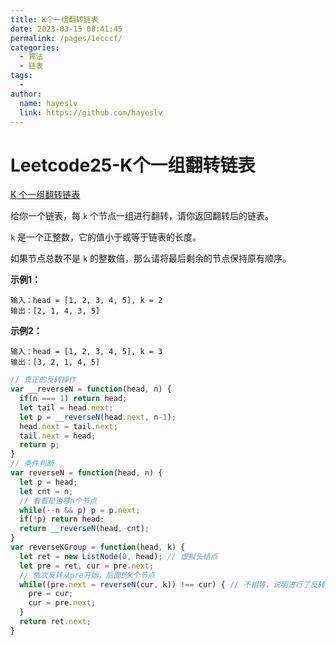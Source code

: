 ```yaml
---
title: K个一组翻转链表
date: 2023-03-15 08:41:45
permalink: /pages/1ecccf/
categories:
  - 算法
  - 链表
tags:
  - 
author: 
  name: hayeslv
  link: https://github.com/hayeslv
---
```

# Leetcode25-K个一组翻转链表

<a href="https://leetcode-cn.com/problems/reverse-nodes-in-k-group/" target="_blank">K 个一组翻转链表</a>

给你一个链表，每 `k` 个节点一组进行翻转，请你返回翻转后的链表。

`k` 是一个正整数，它的值小于或等于链表的长度。

如果节点总数不是 `k` 的整数倍，那么请将最后剩余的节点保持原有顺序。

**示例1：**

```
输入：head = [1, 2, 3, 4, 5], k = 2
输出：[2, 1, 4, 3, 5]
```

**示例2：**

```
输入：head = [1, 2, 3, 4, 5], k = 3
输出：[3, 2, 1, 4, 5]
```



```js
// 真正的反转操作
var __reverseN = function(head, n) {
  if(n === 1) return head;
  let tail = head.next;
  let p = __reverseN(head.next, n-1);
  head.next = tail.next;
  tail.next = head;
  return p;
}
// 条件判断
var reverseN = function(head, n) {
  let p = head;
  let cnt = n;
  // 看看是否够n个节点
  while(--n && p) p = p.next;
  if(!p) return head;
  return __reverseN(head, cnt);
}
var reverseKGroup = function(head, k) {
  let ret = new ListNode(0, head); // 虚拟头结点
  let pre = ret, cur = pre.next;
  // 依次反转从pre开始，后面的k个节点
  while((pre.next = reverseN(cur, k)) !== cur) { // 不相等，说明进行了反转
    pre = cur;
    cur = pre.next;
  }
  return ret.next;
}
```


























